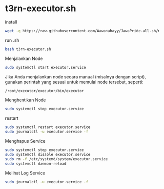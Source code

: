 
# t3rn-executor.sh

install
```bash
wget -q https://raw.githubusercontent.com/Wawanahayy/JawaPride-all.sh/main/t3rn/t3rn-executor.sh -O t3rn-executor.sh
```

run .sh
```bash
bash t3rn-executor.sh
```
Menjalankan Node

```bash
sudo systemctl start executor.service
```
Jika Anda menjalankan node secara manual (misalnya dengan script), gunakan perintah yang sesuai untuk memulai node tersebut, seperti:
```bash
/root/executor/executor/bin/executor
```
Menghentikan Node

```bash
sudo systemctl stop executor.service
```

restart
```bash
sudo systemctl restart executor.service
sudo journalctl -u executor.service -f
```

Menghapus Service

```bash
sudo systemctl stop executor.service
sudo systemctl disable executor.service
sudo rm -f /etc/systemd/system/executor.service
sudo systemctl daemon-reload
```
Melihat Log Service
```bash
sudo journalctl -u executor.service -f
```

